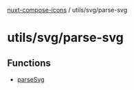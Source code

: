 [nuxt-compose-icons](../../../modules.md) / utils/svg/parse-svg

# utils/svg/parse-svg

## Functions

- [parseSvg](functions/parseSvg.md)

